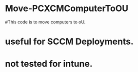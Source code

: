 ﻿# Move-PCXCMComputerToOU
#This code is to move computers to oU.
# useful for SCCM Deployments.
# not tested for intune.
